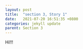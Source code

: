```yaml
---
layout: post
title:  "section 3, Story 1"
date:   2021-07-20 16:51:35 +0800
categories: jekyll update
parent: Section 3
---
```


Hi!!!